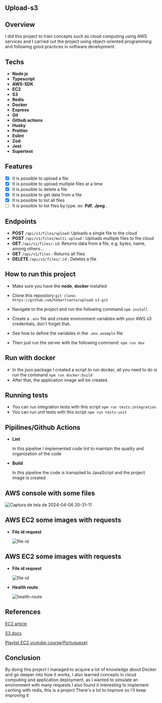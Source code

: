 ## Upload-s3

## Overview

I did this project to train concepts such as cloud computing using AWS services and I carried out the project using object-oriented programming and following good practices in software development.

## **Techs**

- **Node js**
- **Typescript**
- **AWS-SDK**
- **EC2**
- **S3**
- **Redis**
- **Docker**
- **Express**
- **Git**
- **Github actions**
- **Husky**
- **Prettier**
- **Eslint**
- **Zod**
- **Jest**
- **Supertest**

## **Features**

- [x] It is possible to upload a file
- [x] It is possible to upload multiple files at a time
- [x] It is possible to delete a file
- [x] It is possible to get data from a file
- [x] It is possible to list all files
- [ ] It is possible to list files by type. ex: **Pdf**, **Jpeg** .

## **Endpoints**

- **POST** `/api/v1/files/upload`: Uploads a single file to the cloud
- **POST** `/api/v1/files/multi-upload` : Uploads multiple files to the cloud
- **GET** `/api/v1/files/:id`: Returns data from a file, e.g. bytes, name, among others...
- **GET** `/api/v1/files` : Returns all files
- **DELETE** `/api/v1/files/:id` : Deletes a file

## How to run this project

- Make sure you have the **node**, **docker** installed
- Clone this repository `git clone: https://github.com/hebertsanto/upload-s3.git`

- Navigate to the project and run the following command `npm install`
- Create a `.env` file and create environment variables with your AWS s3 credentials, don't forget that.
- See how to define the variables in the `.env.exemple` file
- Then just run the server with the following command: `npm run dev`

## Run with docker

- In the json package I created a script to run docker, all you need to do is run the command `npm run docker:build`
- After that, the application image will be created.

## Running tests

- You can run integration tests with this script `npm run tests:integration`
- You can run unit tests with this script `npm run tests:unit`

## Pipilines/Github Actions

- **Lint**

  In this pipeline I implemented code lint to maintain the quality and organization of the code

- **Build**

  In this pipeline the code is transpiled to JavaScript and the project image is created

## AWS console with some files

![Captura de tela de 2024-04-06 20-31-11](https://github.com/hebertsanto/upload-s3/assets/108555424/a3a31951-33d3-4955-8458-62c30c4ad5d4)

## AWS EC2 some images with requests

- **File id request**

  ![file-id](https://github.com/hebertsanto/upload-s3/assets/108555424/7b549579-56cc-4938-a2d7-9373a0d49d38)

## AWS EC2 some images with requests

- **File id request**

  ![file-id](https://github.com/hebertsanto/upload-s3/assets/108555424/7b549579-56cc-4938-a2d7-9373a0d49d38)

- **Health route**

  ![health-route](https://github.com/hebertsanto/upload-s3/assets/108555424/dda7b577-752c-4d5a-9f63-0fd7d33c7a6b)

## References

[EC2 article](https://medium.com/@sahdevgrover02/understanding-amazon-ec2-cb702b53c9ca)

[S3 docs](https://docs.aws.amazon.com/AmazonS3/latest/userguide/Welcome.html)

[Playlist EC2 youtube course(Portuguese)](https://www.youtube.com/watch?v=HiBCv9DolxI&list=PLtL97Owd1gkQ0dfqGW8OtJ-155Gs67Ecz)

## Conclusion

By doing this project I managed to acquire a lot of knowledge about Docker and go deeper into how it works, I also learned concepts in cloud computing and application deployment, as I wanted to simulate an environment with many requests I also found it interesting to implement caching with redis, this is a project There's a lot to improve so I'll keep improving it
